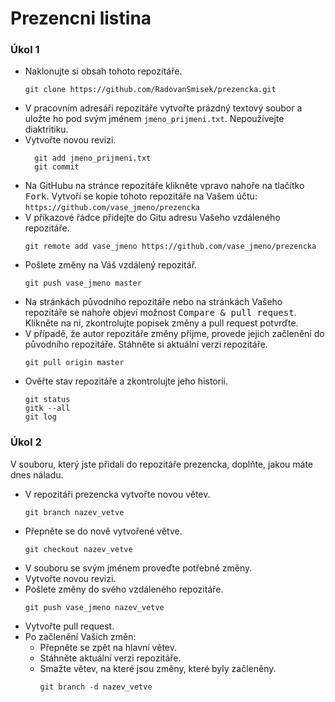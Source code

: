 # Prezencni listina

### Úkol 1
* Naklonujte si obsah tohoto repozitáře.
  ```
  git clone https://github.com/RadovanSmisek/prezencka.git
  ```
* V pracovním adresáři repozitáře vytvořte prázdný textový soubor a uložte ho pod svým jménem `jmeno_prijmeni.txt`. Nepoužívejte diaktritiku.
* Vytvořte novou revizi.
  ```
    git add jmeno_prijmeni.txt
    git commit
  ```
* Na GitHubu na stránce repozitáře klikněte vpravo nahoře na tlačítko <kbd>Fork</kbd>. Vytvoří se kopie tohoto repozitáře na Vašem účtu:
  `https://github.com/vase_jmeno/prezencka`
* V příkazové řádce přidejte do Gitu adresu Vašeho vzdáleného repozitáře.
  ```
  git remote add vase_jmeno https://github.com/vase_jmeno/prezencka
  ```
* Pošlete změny na Váš vzdálený repozitář.
  ```
  git push vase_jmeno master
  ```
* Na stránkách původního repozitáře nebo na stránkách Vašeho repozitáře se nahoře objeví možnost <kbd>Compare & pull request</kbd>.
Klikněte na ni, zkontrolujte popisek změny a pull request potvrďte.
* V případě, že autor repozitáře změny přijme, provede jejich začlenění do původního repozitáře.
  Stáhněte si aktuální verzi repozitáře.
  ```
  git pull origin master
  ```
* Ověřte stav repozitáře a zkontrolujte jeho historii.
  ```
  git status
  gitk --all
  git log
  ```


### Úkol 2
V souboru, který jste přidali do repozitáře prezencka, doplňte, jakou máte dnes náladu.
* V repozitáři prezencka vytvořte novou větev.
  ```
  git branch nazev_vetve
  ```
* Přepněte se do nově vytvořené větve.
  ```
  git checkout nazev_vetve
  ```
* V souboru se svým jménem proveďte potřebné změny.
* Vytvořte novou revizi.
* Pošlete změny do svého vzdáleného repozitáře.
  ```
  git push vase_jmeno nazev_vetve
  ```
* Vytvořte pull request.
* Po začlenění Vašich změn:
    * Přepněte se zpět na hlavní větev.
    * Stáhněte aktuální verzi repozitáře.
    * Smažte větev, na které jsou změny, které byly začleněny.
      ```
      git branch -d nazev_vetve
      ```

